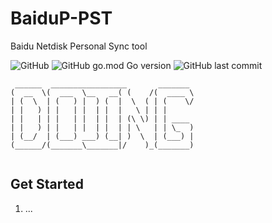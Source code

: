 # BaiduP-PST
Baidu Netdisk Personal Sync tool

![GitHub](https://img.shields.io/github/license/cylmsun/BaiduP-PST)
![GitHub go.mod Go version](https://img.shields.io/github/go-mod/go-version/cylmsun/BaiduP-PST)
![GitHub last commit](https://img.shields.io/github/last-commit/cylmsun/BaiduP-PST)

```shell
 ______  _________________       _______ 
(  __  \(  ___  \__   __( (    /(  ____ \
| (  \  | (   ) |  ) (  |  \  ( | (    \/
| |   ) | |   | |  | |  |   \ | | |      
| |   | | |   | |  | |  | (\ \) | | ____ 
| |   ) | |   | |  | |  | | \   | | \_  )
| (__/  | (___) ___) (__| )  \  | (___) |
(______/(_______\_______|/    )_(_______)
                                         
```

## Get Started
1. ...